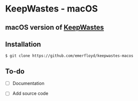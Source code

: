 # KeepWastes - macOS

## macOS version of [KeepWastes](https://github.com/emerfloyd/keepwastes-macos)

## Installation

```
$ git clone https://github.com/emerfloyd/keepwastes-macos
```

## To-do

* [ ] Documentation
* [ ] Add source code




